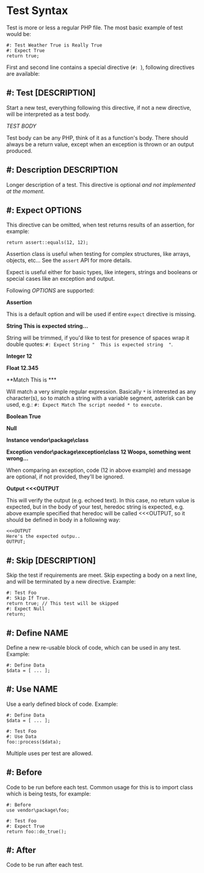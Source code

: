 # Test Syntax

Test is more or less a regular PHP file. The most basic example of test would be:

    #: Test Weather True is Really True
    #: Expect True
    return true;

First and second line contains a special directive (`#: `), following directives
are available:

## #: Test [DESCRIPTION]

Start a new test, everything following this directive, if not a new directive,
will be interpreted as a test body.

_TEST BODY_

Test body can be any PHP, think of it as a function's body.
There should always be a return value, except when an exception is thrown
or an output produced.

## #: Description DESCRIPTION

Longer description of a test. This directive is optional _and not implemented at the moment_.

## #: Expect OPTIONS

This directive can be omitted, when test returns results of an assertion,
for example:

    return assert::equals(12, 12);

Assertion class is useful when testing for complex structures, like arrays,
objects, etc... See the `assert` API for more details.

Expect is useful either for basic types, like integers, strings and booleans or
special cases like an exception and output.

Following _OPTIONS_ are supported:

**Assertion**

This is a default option and will be used if entire `expect` directive is missing.

**String This is expected string...**

String will be trimmed, if you'd like to test for presence of spaces wrap it
double quotes: `#: Expect String "  This is expected string  "`.

**Integer 12**

**Float 12.345**

**Match This is ***

Will match a very simple regular expression. Basically `*` is interested as
any character(s), so to match a string with a variable segment, asterisk
can be used, e.g.: `#: Expect Match The script needed * to execute.`

**Boolean True**

**Null**

**Instance vendor\package\class**

**Exception vendor\package\exception\class 12 Woops, something went wrong...**

When comparing an exception, code (12 in above example) and message are optional,
if not provided, they'll be ignored.

**Output <<<OUTPUT**

This will verify the output (e.g. echoed text). In this case, no return value
is expected, but in the body of your test, heredoc string is expected, e.g.
above example specified that heredoc will be called <<<OUTPUT, so it should
be defined in body in a following way:

    <<<OUTPUT
    Here's the expected outpu..
    OUTPUT;

## #: Skip [DESCRIPTION]

Skip the test if requirements are meet. Skip expecting a body on a next line,
and will be terminated by a new directive. Example:

    #: Test Foo
    #: Skip If True.
    return true; // This test will be skipped
    #: Expect Null
    return;

## #: Define NAME

Define a new re-usable block of code, which can be used in any test. Example:

    #: Define Data
    $data = [ ... ];

## #: Use NAME

Use a early defined block of code. Example:


    #: Define Data
    $data = [ ... ];

    #: Test Foo
    #: Use Data
    foo::process($data);

Multiple uses per test are allowed.

## #: Before

Code to be run before each test. Common usage for this is to import class which
is being tests, for example:

    #: Before
    use vendor\package\foo;

    #: Test Foo
    #: Expect True
    return foo::do_true();

## #: After

Code to be run after each test.
